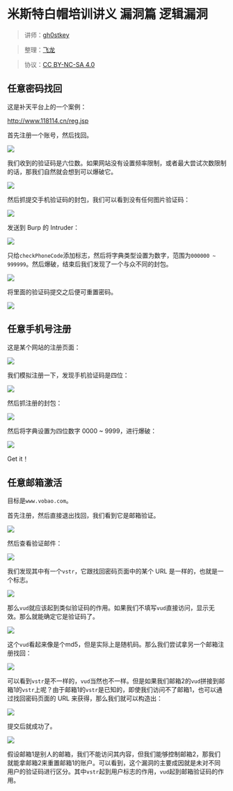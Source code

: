 # 米斯特白帽培训讲义 漏洞篇 逻辑漏洞

> 讲师：[gh0stkey](https://www.zhihu.com/people/gh0stkey/answers)

> 整理：[飞龙](https://github.com/)

> 协议：[CC BY-NC-SA 4.0](http://creativecommons.org/licenses/by-nc-sa/4.0/)

## 任意密码找回

这是补天平台上的一个案例：

http://www.118114.cn/reg.jsp

首先注册一个账号，然后找回。

![](http://ww1.sinaimg.cn/large/841aea59jw1fb42autmgpj20dw05pq2v.jpg)

我们收到的验证码是六位数。如果网站没有设置频率限制，或者最大尝试次数限制的话，那我们自然就会想到可以爆破它。

![](http://ww3.sinaimg.cn/large/841aea59jw1fb42axj9tuj20ff0mc0t4.jpg)

然后抓提交手机验证码的封包，我们可以看到没有任何图片验证码：

![](http://ww2.sinaimg.cn/large/841aea59jw1fb42b0pjpzj20nf08iaam.jpg)

发送到 Burp 的 Intruder：

![](http://ww2.sinaimg.cn/large/841aea59jw1fb42b7hh53j20ed09p74h.jpg)

只给`checkPhoneCode`添加标志，然后将字典类型设置为数字，范围为`000000 ~ 999999`。然后爆破，结束后我们发现了一个与众不同的封包。

![](http://ww3.sinaimg.cn/large/841aea59jw1fb42ijvea1j208q04vgli.jpg)

将里面的验证码提交之后便可重置密码。

![](http://ww1.sinaimg.cn/large/841aea59jw1fb42ba6wpgj20ng0cumxf.jpg)

## 任意手机号注册

这是某个网站的注册页面：

![](http://ww1.sinaimg.cn/large/841aea59jw1fb42bozb1lj20fz0draa4.jpg)

我们模拟注册一下，发现手机验证码是四位：

![](http://ww3.sinaimg.cn/large/841aea59jw1fb42ccsbb7j20g904ljrc.jpg)


然后抓注册的封包：

![](http://ww3.sinaimg.cn/large/841aea59jw1fb42c0v90yj20nc05emxc.jpg)

然后将字典设置为四位数字 0000 ~ 9999，进行爆破：

![](http://ww2.sinaimg.cn/large/841aea59jw1fb42buvzlvj20il07nweq.jpg)

Get it！

## 任意邮箱激活

目标是`www.vobao.com`。

首先注册，然后直接退出找回，我们看到它是邮箱验证。

![](http://ww2.sinaimg.cn/large/841aea59jw1fb42cmphhuj20n50dx750.jpg)

然后查看验证邮件：

![](http://ww3.sinaimg.cn/large/841aea59jw1fb42crq27lj20nc066jrr.jpg)

我们发现其中有一个`vstr`，它跟找回密码页面中的某个 URL 是一样的，也就是一个标志。

![](http://ww2.sinaimg.cn/large/841aea59jw1fb42d74r87j20nj02i749.jpg)

那么`vud`就应该起到类似验证码的作用。如果我们不填写`vud`直接访问，显示无效。那么就能确定它是验证码了。

![](http://ww4.sinaimg.cn/large/841aea59jw1fb42dv96oyj20jo0aqaad.jpg)

这个`vud`看起来像是个md5，但是实际上是随机码。那么我们尝试拿另一个邮箱注册找回：

![](http://ww3.sinaimg.cn/large/841aea59jw1fb42eeqqvwj20n7032jrg.jpg)

可以看到`vstr`是不一样的，`vud`当然也不一样。但是如果我们邮箱2的`vud`拼接到邮箱1的`vstr`上呢？由于邮箱1的`vstr`是已知的，即使我们访问不了邮箱1，也可以通过找回密码页面的 URL 来获得，那么我们就可以构造出：

![](http://ww3.sinaimg.cn/large/841aea59jw1fb42g1d0o4j20jm02t74b.jpg)

提交后就成功了。

![](http://ww4.sinaimg.cn/large/841aea59jw1fb42g3wxn9j20nf0axq3j.jpg)

假设邮箱1是别人的邮箱，我们不能访问其内容，但我们能够控制邮箱2，那我们就能拿邮箱2来重置邮箱1的账户。可以看到，这个漏洞的主要成因就是未对不同用户的验证码进行区分。其中`vstr`起到用户标志的作用，`vud`起到邮箱验证码的作用。
